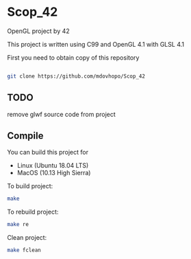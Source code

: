 # Scop_42
OpenGL project by 42

This project is written using C99 and OpenGL 4.1 with GLSL 4.1

First you need to obtain copy of this repository

```sh

git clone https://github.com/mdovhopo/Scop_42

```

## TODO
 remove glwf source code from project

## Compile

You can build this project for 

* Linux (Ubuntu 18.04 LTS)
* MacOS (10.13 High Sierra)

To build project:

```sh
make
```

To rebuild project:

```sh
make re
```

Clean project:

```sh
make fclean
```
